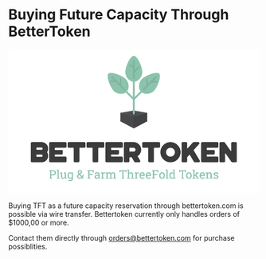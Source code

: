 # Buying Future Capacity Through BetterToken

![image alt text](./img/bettertoken_logo.png)

Buying TFT as a future capacity reservation through bettertoken.com is possible via wire transfer. Bettertoken currently only handles orders of $1000,00 or more. 

Contact them directly through [orders@bettertoken.com](mailto:orders@bettertoken.com) for purchase possiblities. 

